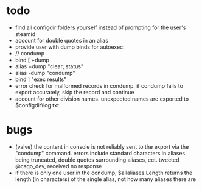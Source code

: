# todo
* find all configdir folders yourself instead of prompting for the user's steamid
* account for double quotes in an alias
* provide user with dump binds for autoexec:
 * // condump
 * bind [ +dump
 * alias +dump "clear; status"
 * alias -dump "condump"
 * bind ] "exec results"
* error check for malformed records in condump. if condump fails to export accurately, skip the record and continue
* account for other division names. unexpected names are exported to $configdir\log.txt

# bugs
* (valve) the content in console is not reliably sent to the export via the "condump" command. errors include standard characters in aliases being truncated, double quotes surrounding aliases, ect. tweeted @csgo_dev, received no response
* if there is only one user in the condump, $allaliases.Length returns the length (in characters) of the single alias, not how many aliases there are


